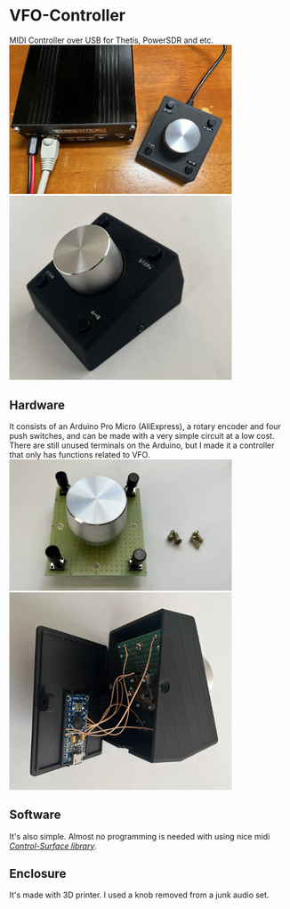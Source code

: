 # VFO-Controller
MIDI Controller over USB for Thetis, PowerSDR and etc.  
<img src="Doc/VFO_Controller_1.jpg" width="400px">  
<img src="Doc/VFO_Controller_2.jpg" width="400px">  
## Hardware
It consists of an Arduino Pro Micro (AliExpress), a rotary encoder and four push switches, and can be made with a very simple circuit at a low cost. There are still unused terminals on the Arduino, but I made it a controller that only has functions related to VFO.  
<img src="Doc/enc_and_switch_board.jpg" width="400px">  
<img src="Doc/before_closing_cover.jpg" width="400px">  
## Software
It's also simple. Almost no programming is needed with using nice midi [_Control-Surface library_](https://github.com/tttapa/Control-Surface).  
## Enclosure
It's made with 3D printer. I used a knob removed from a junk audio set.